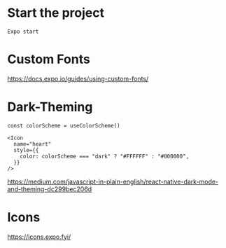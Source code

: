 # Start the project

```
Expo start
```

# Custom Fonts

https://docs.expo.io/guides/using-custom-fonts/

# Dark-Theming

```tsx
const colorScheme = useColorScheme()

<Icon
  name="heart"
  style={{
    color: colorScheme === "dark" ? "#FFFFFF" : "#000000",
  }}
/>
```

https://medium.com/javascript-in-plain-english/react-native-dark-mode-and-theming-dc299bec206d

# Icons

https://icons.expo.fyi/
